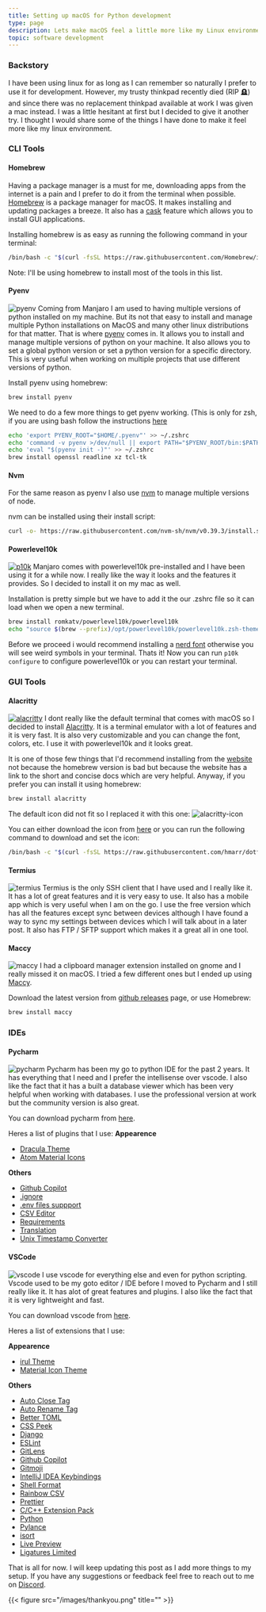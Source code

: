 ```yaml
---
title: Setting up macOS for Python development
type: page
description: Lets make macOS feel a little more like my Linux environment
topic: software development
---
```


### Backstory
I have been using linux for as long as I can remember so naturally I prefer to use it for development. However, my trusty thinkpad recently died (RIP 🪦) and since there was no replacement thinkpad available at work I was given a mac instead. I was a little hesitant at first but I decided to give it another try. I thought I would share some of the things I have done to make it feel more like my linux environment.

<!-- ### Tech Stack
I'll try to keep this list updated as I add more things to my setup.
- Python, Django, Flask, PostgreSQL, ZSH -->

### CLI Tools
#### Homebrew
Having a package manager is a must for me, downloading apps from the internet is a pain and I prefer to do it from the terminal when possible.
[Homebrew](https://brew.sh/) is a package manager for macOS. It makes installing and updating packages a breeze. It also has a [cask](https://formulae.brew.sh/cask/) feature which allows you to install GUI applications.

Installing homebrew is as easy as running the following command in your terminal:
```bash
/bin/bash -c "$(curl -fsSL https://raw.githubusercontent.com/Homebrew/install/HEAD/install.sh)"
```
Note: I'll be using homebrew to install most of the tools in this list.

#### Pyenv
![pyenv](https://raw.githubusercontent.com/pyenv/pyenv/master/terminal_output.png)
Coming from Manjaro I am used to having multiple versions of python installed on my machine. But its not that easy to install and manage multiple Python installations on MacOS and many other linux distributions for that matter. That is where [pyenv](https://github.com/pyenv/pyenv) comes in. It allows you to install and manage multiple versions of python on your machine. It also allows you to set a global python version or set a python version for a specific directory. This is very useful when working on multiple projects that use different versions of python.

Install pyenv using homebrew:
```bash
brew install pyenv
```
We need to do a few more things to get pyenv working. (This is only for zsh, if you are using bash follow the instructions [here](https://github.com/pyenv/pyenv#set-up-your-shell-environment-for-pyenv)
```bash
echo 'export PYENV_ROOT="$HOME/.pyenv"' >> ~/.zshrc
echo 'command -v pyenv >/dev/null || export PATH="$PYENV_ROOT/bin:$PATH"' >> ~/.zshrc
echo 'eval "$(pyenv init -)"' >> ~/.zshrc
brew install openssl readline xz tcl-tk
```

#### Nvm
For the same reason as pyenv I also use [nvm](https://github.com/nvm-sh/nvm) to manage multiple versions of node.

nvm can be installed using their install script:
```bash
curl -o- https://raw.githubusercontent.com/nvm-sh/nvm/v0.39.3/install.sh | bash
```

#### Powerlevel10k
[![p10k](/images/posts/switching_to_macos/powerlevel10k.png)](https://github.com/romkatv/powerlevel10k)
Manjaro comes with powerlevel10k pre-installed and I have been using it for a while now. I really like the way it looks and the features it provides. So I decided to install it on my mac as well.

Installation is pretty simple but we have to add it the our .zshrc file so it can load when we open a new terminal.
```bash
brew install romkatv/powerlevel10k/powerlevel10k
echo "source $(brew --prefix)/opt/powerlevel10k/powerlevel10k.zsh-theme" >>~/.zshrc
```
Before we proceed i would recommend installing a [nerd font](https://github.com/romkatv/powerlevel10k#meslo-nerd-font-patched-for-powerlevel10k) otherwise you will see weird symbols in your terminal.
Thats it! Now you can run `p10k configure` to configure powerlevel10k or you can restart your terminal.


### GUI Tools
#### Alacritty
[![alacritty](https://user-images.githubusercontent.com/8886672/103264352-5ab0d500-49a2-11eb-8961-02f7da66c855.png)](https://github.com/alacritty/alacritty)
I dont really like the default terminal that comes with macOS so I decided to install [Alacritty](https://alacritty.org/). It is a terminal emulator with a lot of features and it is very fast. It is also very customizable and you can change the font, colors, etc. I use it with powerlevel10k and it looks great.

It is one of those few things that I'd recommend installing from the [website](https://alacritty.org/) not because the homebrew version is bad but because the website has a link to the short and concise docs which are very helpful.
Anyway, if you prefer you can install it using homebrew:
```bash
brew install alacritty
```

The default icon did not fit so I replaced it with this one:
![alacritty-icon](/images/posts/switching_to_macos/alacritty_icon.png)

You can either download the icon from [here](https://www.dropbox.com/s/0i4ez0el7paksg3/Alacritty.icns?dl=0) or you can run the following command to download and set the icon:
```bash
/bin/bash -c "$(curl -fsSL https://raw.githubusercontent.com/hmarr/dotfiles/main/bin/update-alacritty-icon.sh)"
```

#### Termius
![termius](https://www.techrepublic.com/wp-content/uploads/2023/02/termiusa.jpg)
Termius is the only SSH client that I have used and I really like it. It has a lot of great features and it is very easy to use. It also has a mobile app which is very useful when I am on the go. I use the free version which has all the features except sync between devices although I have found a way to sync my settings between devices which I will talk about in a later post.
It also has FTP / SFTP support which makes it a great all in one tool.


#### Maccy
![maccy](/images/posts/switching_to_macos/maccy-demo.gif)
I had a clipboard manager extension installed on gnome and I really missed it on macOS. I tried a few different ones but I ended up using [Maccy](https://maccy.app/).

Download the latest version from [github releases](https://github.com/p0deje/Maccy/releases/latest) page, or use Homebrew:
```bash
brew install maccy
```

### IDEs
#### Pycharm
![pycharm](/images/posts/switching_to_macos/pycharm.png)
Pycharm has been my go to python IDE for the past 2 years. It has everything that I need and I prefer the intellisense over vscode. I also like the fact that it has a built a database viewer which has been very helpful when working with databases. I use the professional version at work but the community version is also great.

You can download pycharm from [here](https://www.jetbrains.com/pycharm/download/#section=mac).

Heres a list of plugins that I use:
**Appearence**
- [Dracula Theme](https://plugins.jetbrains.com/plugin/12275-dracula-theme)
- [Atom Material Icons](https://plugins.jetbrains.com/plugin/10044-atom-material-icons)

**Others**
- [Github Copilot](https://plugins.jetbrains.com/plugin/17718-github-copilot)
- [.ignore](https://plugins.jetbrains.com/plugin/7495--ignore)
- [.env files suppport](https://plugins.jetbrains.com/plugin/9525--env-files-support)
- [CSV Editor](https://plugins.jetbrains.com/plugin/10037-csv-editor)
- [Requirements](https://plugins.jetbrains.com/plugin/10837-requirements)
- [Translation](https://plugins.jetbrains.com/plugin/8579-translation)
- [Unix Timestamp Converter](https://plugins.jetbrains.com/plugin/19499-unix-timestamp-converter)


#### VSCode
![vscode](/images/posts/switching_to_macos/vscode.png)
I use vscode for everything else and even for python scripting. Vscode used to be my goto editor / IDE before I moved to Pycharm and I still really like it. It has alot of great features and plugins. I also like the fact that it is very lightweight and fast.

You can download vscode from [here](https://code.visualstudio.com/download).

Heres a list of extensions that I use:

**Appearence**
- [irul Theme](https://marketplace.visualstudio.com/items?itemName=shelcia.irul-theme)
- [Material Icon Theme](https://marketplace.visualstudio.com/items?itemName=PKief.material-icon-theme)

**Others**
- [Auto Close Tag](https://marketplace.visualstudio.com/items?itemName=formulahendry.auto-close-tag)
- [Auto Rename Tag](https://marketplace.visualstudio.com/items?itemName=formulahendry.auto-rename-tag)
- [Better TOML](https://marketplace.visualstudio.com/items?itemName=bungcip.better-toml)
- [CSS Peek](https://marketplace.visualstudio.com/items?itemName=pranaygp.vscode-css-peek)
- [Django](https://marketplace.visualstudio.com/items?itemName=batisteo.vscode-django)
- [ESLint](https://marketplace.visualstudio.com/items?itemName=dbaeumer.vscode-eslint)
- [GitLens](https://marketplace.visualstudio.com/items?itemName=eamodio.gitlens)
- [Github Copilot](https://marketplace.visualstudio.com/items?itemName=GitHub.copilot)
- [Gitmoji](https://marketplace.visualstudio.com/items?itemName=seatonjiang.gitmoji-vscode)
- [IntelliJ IDEA Keybindings](https://marketplace.visualstudio.com/items?itemName=k--kato.intellij-idea-keybindings)
- [Shell Format](https://marketplace.visualstudio.com/items?itemName=foxundermoon.shell-format)
- [Rainbow CSV](https://marketplace.visualstudio.com/items?itemName=mechatroner.rainbow-csv)
- [Prettier](https://marketplace.visualstudio.com/items?itemName=esbenp.prettier-vscode)
- [C/C++ Extension Pack](https://marketplace.visualstudio.com/items?itemName=ms-vscode.cpptools-extension-pack)
- [Python](https://marketplace.visualstudio.com/items?itemName=ms-python.python)
- [Pylance](https://marketplace.visualstudio.com/items?itemName=ms-python.vscode-pylance)
- [isort](https://marketplace.visualstudio.com/items?itemName=ms-python.isort)
- [Live Preview](https://marketplace.visualstudio.com/items?itemName=ms-vscode.live-server)
- [Ligatures Limited](https://marketplace.visualstudio.com/items?itemName=kshetline.ligatures-limited)


That is all for now. I will keep updating this post as I add more things to my setup. If you have any suggestions or feedback feel free to reach out to me on [Discord](https://discord.com/users/280329281568112640).

{{< figure src="/images/thankyou.png" title="" >}}